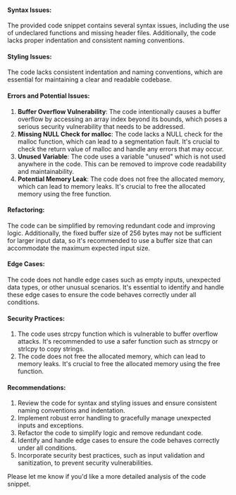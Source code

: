 #### Syntax Issues:

The provided code snippet contains several syntax issues, including the use of undeclared functions and missing header files. Additionally, the code lacks proper indentation and consistent naming conventions.

#### Styling Issues:

The code lacks consistent indentation and naming conventions, which are essential for maintaining a clear and readable codebase.

#### Errors and Potential Issues:

1. **Buffer Overflow Vulnerability**: The code intentionally causes a buffer overflow by accessing an array index beyond its bounds, which poses a serious security vulnerability that needs to be addressed.
2. **Missing NULL Check for malloc**: The code lacks a NULL check for the malloc function, which can lead to a segmentation fault. It's crucial to check the return value of malloc and handle any errors that may occur.
3. **Unused Variable**: The code uses a variable "unused" which is not used anywhere in the code. This can be removed to improve code readability and maintainability.
4. **Potential Memory Leak**: The code does not free the allocated memory, which can lead to memory leaks. It's crucial to free the allocated memory using the free function.

#### Refactoring:

The code can be simplified by removing redundant code and improving logic. Additionally, the fixed buffer size of 256 bytes may not be sufficient for larger input data, so it's recommended to use a buffer size that can accommodate the maximum expected input size.

#### Edge Cases:

The code does not handle edge cases such as empty inputs, unexpected data types, or other unusual scenarios. It's essential to identify and handle these edge cases to ensure the code behaves correctly under all conditions.

#### Security Practices:

1. The code uses strcpy function which is vulnerable to buffer overflow attacks. It's recommended to use a safer function such as strncpy or strlcpy to copy strings.
2. The code does not free the allocated memory, which can lead to memory leaks. It's crucial to free the allocated memory using the free function.

#### Recommendations:

1. Review the code for syntax and styling issues and ensure consistent naming conventions and indentation.
2. Implement robust error handling to gracefully manage unexpected inputs and exceptions.
3. Refactor the code to simplify logic and remove redundant code.
4. Identify and handle edge cases to ensure the code behaves correctly under all conditions.
5. Incorporate security best practices, such as input validation and sanitization, to prevent security vulnerabilities.

Please let me know if you'd like a more detailed analysis of the code snippet.